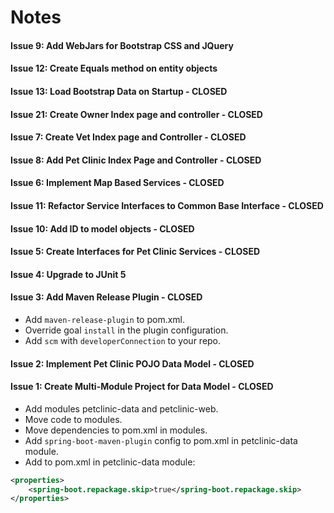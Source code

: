# Notes

#### Issue 9: Add WebJars for Bootstrap CSS and JQuery

#### Issue 12: Create Equals method on entity objects

#### Issue 13: Load Bootstrap Data on Startup - CLOSED

#### Issue 21: Create Owner Index page and controller - CLOSED

#### Issue 7: Create Vet Index page and Controller - CLOSED

#### Issue 8: Add Pet Clinic Index Page and Controller - CLOSED

#### Issue 6: Implement Map Based Services - CLOSED

#### Issue 11: Refactor Service Interfaces to Common Base Interface - CLOSED

#### Issue 10: Add ID to model objects - CLOSED

#### Issue 5: Create Interfaces for Pet Clinic Services - CLOSED

#### Issue 4: Upgrade to JUnit 5

#### Issue 3: Add Maven Release Plugin - CLOSED
* Add `maven-release-plugin` to pom.xml.
* Override goal `install` in the plugin configuration.
* Add `scm` with `developerConnection` to your repo.

#### Issue 2: Implement Pet Clinic POJO Data Model - CLOSED

#### Issue 1: Create Multi-Module Project for Data Model - CLOSED
* Add modules petclinic-data and petclinic-web.
* Move code to modules.
* Move dependencies to pom.xml in modules.
* Add `spring-boot-maven-plugin` config to pom.xml in petclinic-data module.
* Add to pom.xml in petclinic-data module:
```xml
<properties>
    <spring-boot.repackage.skip>true</spring-boot.repackage.skip>
</properties>
```
